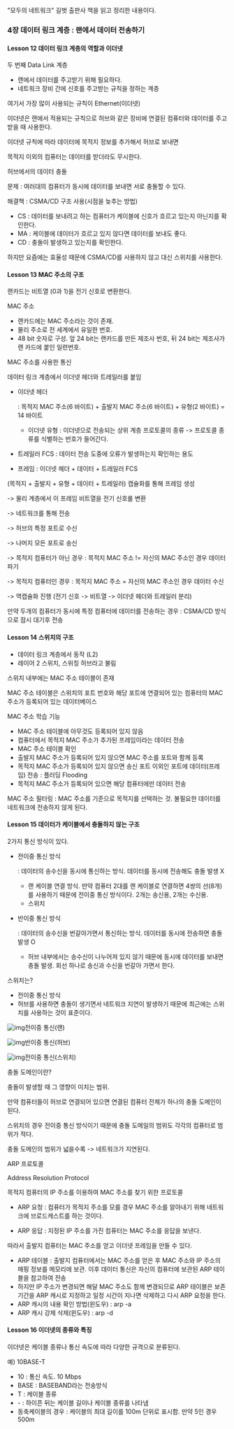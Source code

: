 "모두의 네트워크" 길벗 출판사 책을 읽고 정리한 내용이다.

### 4장 데이터 링크 계층 : 랜에서 데이터 전송하기

#### Lesson 12 데이터 링크 계층의 역할과 이더넷

두 번째 Data Link 계층

- 랜에서 데이터를 주고받기 위해 필요하다.
- 네트워크 장비 간에 신호를 주고받는 규칙을 정하는 계층

여기서 가장 많이 사용되는 규칙이 Ethernet(이더넷)

 

이더넷은 랜에서 적용되는 규칙으로 허브와 같은 장비에 연결된 컴퓨터와 데이터를 주고받을 때 사용한다.

이더넷 규칙에 따라 데이터에 목적지 정보를 추가해서 허브로 보내면

목적지 이외의 컴퓨터는 데이터를 받더라도 무시한다.

 

허브에서의 데이터 충돌

문제 : 여러대의 컴퓨터가 동시에 데이터를 보내면 서로 충돌할 수 있다.

해결책 : CSMA/CD 구조 사용(시점을 늦추는 방법)

- CS : 데이터를 보내려고 하는 컴퓨터가 케이블에 신호가 흐르고 있는지 아닌지를 확인한다.
- MA : 케이블에 데이터가 흐르고 있지 않다면 데이터를 보내도 좋다.
- CD : 충돌이 발생하고 있는지를 확인한다.

하지만 요즘에는 효율성 때문에 CSMA/CD를 사용하지 않고 대신 스위치를 사용한다.

 

#### Lesson 13 MAC 주소의 구조

랜카드는 비트열 (0과 1)을 전기 신호로 변환한다.

 

MAC 주소

- 랜카드에는 MAC 주소라는 것이 존재.
- 물리 주소로 전 세계에서 유일한 번호.
- 48 bit 숫자로 구성. 앞 24 bit는 랜카드를 만든 제조사 번호, 뒤 24 bit는 제조사가 랜 카드에 붙인 일련번호.

MAC 주소를 사용한 통신

데이터 링크 계층에서 이더넷 헤더와 트레일러를 붙임

- 이더넷 헤더

  : 목적지 MAC 주소(6 바이트) + 출발지 MAC 주소(6 바이트) + 유형(2 바이트) = 14 바이트

  - 이더넷 유형 : 이더넷으로 전송되는 상위 계층 프로토콜의 종류 -> 프로토콜 종류를 식별하는 번호가 들어간다.

- 트레일러 FCS : 데이터 전송 도중에 오류가 발생하는지 확인하는 용도

- 프레임 : 이더넷 헤더 + 데이터 + 트레일러 FCS

(목적지 + 출발지 + 유형 + 데이터 + 트레일러) 캡슐화를 통해 프레임 생성

-> 물리 계층에서 이 프레임 비트열을 전기 신호롤 변환

-> 네트워크를 통해 전송

-> 허브의 특정 포트로 수신

-> 나머지 모든 포트로 송신

-> 목적지 컴퓨터가 아닌 경우 : 목적지 MAC 주소 != 자신의 MAC 주소인 경우 데이터 파기

-> 목적지 컴퓨터인 경우 : 목적지 MAC 주소 = 자신의 MAC 주소인 경우 데이터 수신

-> 역캡슐화 진행 (전기 신호 -> 비트열 -> 이더넷 헤더와 트레일러 분리)

 

만약 두개의 컴퓨터가 동시에 특정 컴퓨터에 데이터를 전송하는 경우 : CSMA/CD 방식으로 잠시 대기후 전송

 

#### Lesson 14 스위치의 구조

- 데이터 링크 계층에서 동작 (L2)
- 레이어 2 스위치, 스위칭 허브라고 불림

스위치 내부에는 MAC 주소 테이블이 존재

MAC 주소 테이블은 스위치의 포트 번호와 해당 포트에 연결되어 있는 컴퓨터의 MAC 주소가 등록되어 있는 데이터베이스

 

MAC 주소 학습 기능

- MAC 주소 테이블에 아무것도 등록되어 있지 않음
- 컴퓨터에서 목적지 MAC 주소가 추가된 프레임이라는 데이터 전송
- MAC 주소 테이블 확인
- 출발지 MAC 주소가 등록되어 있지 않으면 MAC 주소를 포트와 함께 등록
- 목적지 MAC 주소가 등록되어 있지 않으면 송신 포트 이외인 포트에 데이터(프레임) 전송 : 플러딩 Flooding
- 목적지 MAC 주소가 등록되어 있으면 해당 컴퓨터에만 데이터 전송

MAC 주소 필터링 : MAC 주소를 기준으로 목적지를 선택하는 것. 불필요한 데이터를 네트워크에 전송하지 않게 된다.

 

#### Lesson 15 데이터가 케이블에서 충돌하지 않는 구조

2가지 통신 방식이 있다.

- 전이중 통신 방식

  : 데이터의 송수신을 동시에 통신하는 방식. 데이터를 동시에 전송해도 충돌 발생 X

  - 랜 케이블 연결 방식. 만약 컴퓨터 2대를 랜 케이블로 연결하면 4쌍의 선(8개)를 사용하기 때문에 전이중 통신 방식이다. 2개는 송신용, 2개는 수신용.
  - 스위치

- 반이중 통신 방식

  : 데이터의 송수신을 번갈아가면서 통신하는 방식. 데이터를 동시에 전송하면 충돌 발생 O

  - 허브 내부에서는 송수신이 나누어져 있지 않기 때문에 동시에 데이터를 보내면 충돌 발생. 회선 하나로 송신과 수신을 번갈아 가면서 한다.

스위치는?

- 전이중 통신 방식
- 허브를 사용하면 충돌이 생기면서 네트워크 지연이 발생하기 때문에 최근에는 스위치를 사용하는 것이 표준이다.



![img](https://blog.kakaocdn.net/dn/bA0Mkx/btreaP0eVkm/ShQ2871z6GEcQHlpoBq1Fk/img.png)전이중 통신(랜)

![img](https://blog.kakaocdn.net/dn/5E4EZ/btreiavxi1Z/1BtGXK6kG5iGvm1aVb1e51/img.png)반이중 통신(허브)

![img](https://blog.kakaocdn.net/dn/wVq94/btrepusRnCS/afTCA3WGvRi4ulbF5gsCGk/img.png)전이중 통신(스위치)



충돌 도메인이란?

충돌이 발생할 때 그 영향이 미치는 범위.

만약 컴퓨터들이 허브로 연결되어 있으면 연결된 컴퓨터 전체가 하나의 충돌 도메인이 된다.

스위치의 경우 전이중 통신 방식이기 때문에 충돌 도메일의 범위도 각각의 컴퓨터로 범위가 적다.

충돌 도메인의 범위가 넓을수록 -> 네트워크가 지연된다.

 

ARP 프로토콜

Address Resolution Protocol

목적지 컴퓨터의 IP 주소를 이용하여 MAC 주소를 찾기 위한 프로토콜

- ARP 요청 : 컴퓨터가 목적지 주소를 모를 경우 MAC 주소를 알아내기 위해 네트워크에 브로드캐스트를 하는 것이다.

- ARP 응답 : 지정된 IP 주소를 가진 컴퓨터는 MAC 주소를 응답을 보낸다.

따라서 출발지 컴퓨터는 MAC 주소를 얻고 이더넷 프레임을 만들 수 있다. 

- ARP 테이블 : 출발지 컴퓨터에서는 MAC 주소를 얻은 후 MAC 주소와 IP 주소의 매핑 정보를 메모리에 보관. 이후 데이터 통신은 자신의 컴퓨터에 보관된 ARP 테이블을 참고하여 전송
- 하지만 IP 주소가 변경되면 해달 MAC 주소도 함께 변경되므로 ARP 테이블은 보존 기간을 ARP 캐시로 지정하고 일정 시간이 지나면 삭제하고 다시 ARP 요청을 한다.
- ARP 캐시의 내용 확인 방법(윈도우) : arp -a
- ARP 캐시 강제 삭제(윈도우) : arp -d 

 

#### Lesson 16 이더넷의 종류와 특징

이더넷은 케이블 종류나 통신 속도에 따라 다양한 규격으로 분류된다.

예) 10BASE-T

- 10 : 통신 속도. 10 Mbps
- BASE : BASEBAND라는 전송방식
- T : 케이블 종류
- \- : 하이픈 뒤는 케이블 길이나 케이블 종류를 나타냄
- 동축케이블의 경우 : 케이블의 최대 길이를 100m 단위로 표시함. 만약 5인 경우 500m